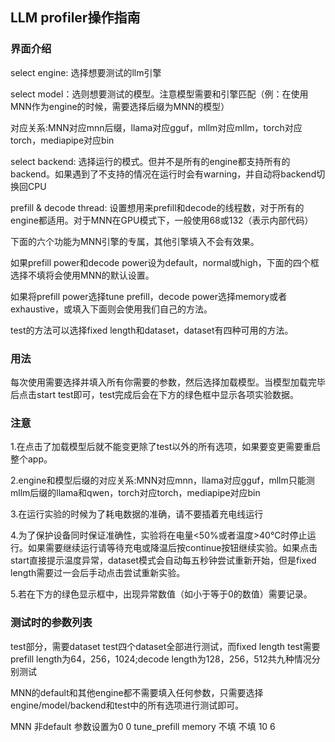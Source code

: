 ## LLM profiler操作指南

### 界面介绍

select engine: 选择想要测试的llm引擎

select model：选则想要测试的模型。注意模型需要和引擎匹配（例：在使用MNN作为engine的时候，需要选择后缀为MNN的模型）

对应关系:MNN对应mnn后缀，llama对应gguf，mllm对应mllm，torch对应torch，mediapipe对应bin

select backend: 选择运行的模式。但并不是所有的engine都支持所有的backend。如果遇到了不支持的情况在运行时会有warning，并自动将backend切换回CPU

prefill & decode thread: 设置想用来prefill和decode的线程数，对于所有的engine都适用。对于MNN在GPU模式下，一般使用68或132（表示内部代码）

下面的六个功能为MNN引擎的专属，其他引擎填入不会有效果。

如果prefill power和decode power设为default，normal或high，下面的四个框选择不填将会使用MNN的默认设置。

如果将prefill power选择tune prefill，decode power选择memory或者exhaustive，或填入下面则会使用我们自己的方法。

test的方法可以选择fixed length和dataset，dataset有四种可用的方法。

### 用法

每次使用需要选择并填入所有你需要的参数，然后选择加载模型。当模型加载完毕后点击start test即可，test完成后会在下方的绿色框中显示各项实验数据。

### 注意

1.在点击了加载模型后就不能变更除了test以外的所有选项，如果要变更需要重启整个app。

2.engine和模型后缀的对应关系:MNN对应mnn，llama对应gguf，mllm只能测mllm后缀的llama和qwen，torch对应torch，mediapipe对应bin

3.在运行实验的时候为了耗电数据的准确，请不要插着充电线运行

4.为了保护设备同时保证准确性，实验将在电量<50%或者温度>40°C时停止运行。如果需要继续运行请等待充电或降温后按continue按钮继续实验。如果点击start直接提示温度异常，dataset模式会自动每五秒钟尝试重新开始，但是fixed length需要过一会后手动点击尝试重新实验。

5.若在下方的绿色显示框中，出现异常数值（如小于等于0的数值）需要记录。

### 测试时的参数列表

test部分，需要dataset test四个dataset全部进行测试，而fixed length test需要prefill length为64，256，1024;decode length为128，256，512共九种情况分别测试

MNN的default和其他engine都不需要填入任何参数，只需要选择engine/model/backend和test中的所有选项进行测试即可。

MNN 非default 参数设置为0 0 tune_prefill memory 不填 不填 10 6